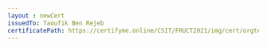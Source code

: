```yaml
--- 
layout : newCert 
issuedTo: Taoufik Ben Rejeb 
certificatePath: https://certifyme.online/CSIT/FRUCT2021/img/cert/orgteam/TaoufikBenRejeb_ebe8f.png
--- 
```

